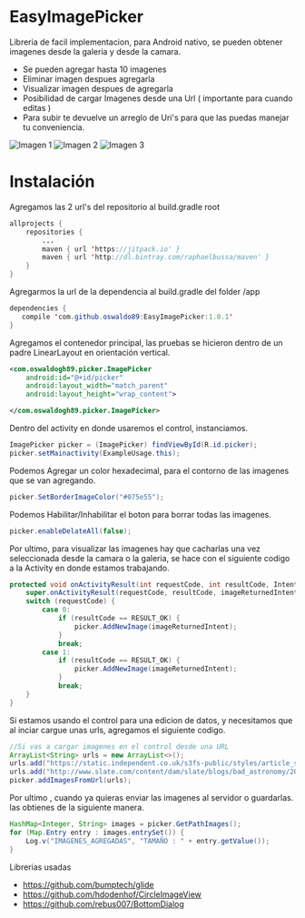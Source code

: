 # EasyImagePicker


Libreria de facil implementacion, para Android nativo, se pueden obtener imagenes desde la galeria y desde la camara.

  - Se pueden agregar hasta 10 imagenes
  - Eliminar imagen despues agregarla
  - Visualizar imagen despues de agregarla
  - Posibilidad de cargar Imagenes desde una Url ( importante para cuando editas )
  - Para subir te devuelve un arreglo de Uri's para que las puedas manejar tu conveniencia.

![Imagen 1](https://extraimage.net/images/2017/04/14/aa9b794518197b108170ec31ce61e897.jpg)
![Imagen 2](https://extraimage.net/images/2017/04/14/6c6f3da27ce6bdb34592bae051bb9292.jpg)
![Imagen 3](https://extraimage.net/images/2017/04/14/2f96275ba2448f3bc442b6b9b090c668.jpg)

# Instalación

Agregamos las 2 url's del repositorio al build.gradle root

```java
allprojects {
    repositories {
        ...
        maven { url 'https://jitpack.io' }
        maven { url 'http://dl.bintray.com/raphaelbussa/maven' }
    }
}
```


Agregarmos la url de la dependencia al build.gradle del folder /app

```java
dependencies {
   compile 'com.github.oswaldo89:EasyImagePicker:1.0.1'
}
```


Agregamos el contenedor principal, las pruebas se hicieron dentro de un padre LinearLayout en orientación vertical.

```xml
<com.oswaldogh89.picker.ImagePicker
    android:id="@+id/picker"
    android:layout_width="match_parent"
    android:layout_height="wrap_content">

</com.oswaldogh89.picker.ImagePicker>
```

Dentro del activity en donde usaremos el control, instanciamos.
```java
ImagePicker picker = (ImagePicker) findViewById(R.id.picker);
picker.setMainactivity(ExampleUsage.this);
```

Podemos Agregar un color hexadecimal, para el contorno de las imagenes que se van agregando.
```java
picker.SetBorderImageColor("#075e55");
```

Podemos Habilitar/Inhabilitar el boton para borrar todas las imagenes.
```java
picker.enableDelateAll(false);
```

Por ultimo, para visualizar las imagenes hay que cacharlas una vez seleccionada desde la camara o la galeria, se hace con el siguiente codigo a la Activity en donde estamos trabajando.

```java
protected void onActivityResult(int requestCode, int resultCode, Intent imageReturnedIntent) {
    super.onActivityResult(requestCode, resultCode, imageReturnedIntent);
    switch (requestCode) {
        case 0:
            if (resultCode == RESULT_OK) {
                picker.AddNewImage(imageReturnedIntent);
            }
            break;
        case 1:
            if (resultCode == RESULT_OK) {
                picker.AddNewImage(imageReturnedIntent);
            }
            break;
    }
}
```


Si estamos usando el control para una edicion de datos, y necesitamos que al inciar cargue unas urls, agregamos el siguiente codigo.

```java
//Si vas a cargar imagenes en el control desde una URL
ArrayList<String> urls = new ArrayList<>();
urls.add("https://static.independent.co.uk/s3fs-public/styles/article_small/public/thumbnails/image/2017/01/19/15/earth-from-space.jpg");
urls.add("http://www.slate.com/content/dam/slate/blogs/bad_astronomy/2016/03/09/shutterstock_earthfromhubble.jpg.CROP.original-original.jpg");
picker.addImagesFromUrl(urls);
```

Por ultimo , cuando ya quieras enviar las imagenes al servidor o guardarlas. las obtienes de la siguiente manera.
```java
HashMap<Integer, String> images = picker.GetPathImages();
for (Map.Entry entry : images.entrySet()) {
    Log.v("IMAGENES_AGREGADAS", "TAMAÑO : " + entry.getValue());
}

```

Librerias usadas
- https://github.com/bumptech/glide
- https://github.com/hdodenhof/CircleImageView
- https://github.com/rebus007/BottomDialog 
